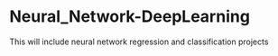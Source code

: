 # Neural_Network-DeepLearning
This will include neural network regression and classification projects
